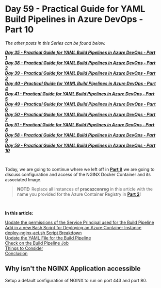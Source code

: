 # Day 59 - Practical Guide for YAML Build Pipelines in Azure DevOps - Part 10

*The other posts in this Series can be found below.*

***[Day 35 - Practical Guide for YAML Build Pipelines in Azure DevOps - Part 1](./day.35.building.a.practical.yaml.pipeline.part.1.md)***</br>
***[Day 38 - Practical Guide for YAML Build Pipelines in Azure DevOps - Part 2](./day.38.building.a.practical.yaml.pipeline.part.2.md)***</br>
***[Day 39 - Practical Guide for YAML Build Pipelines in Azure DevOps - Part 3](./day.39.building.a.practical.yaml.pipeline.part.3.md)***</br>
***[Day 40 - Practical Guide for YAML Build Pipelines in Azure DevOps - Part 4](./day.40.building.a.practical.yaml.pipeline.part.4.md)***</br>
***[Day 41 - Practical Guide for YAML Build Pipelines in Azure DevOps - Part 5](./day.41.building.a.practical.yaml.pipeline.part.5.md)***</br>
***[Day 49 - Practical Guide for YAML Build Pipelines in Azure DevOps - Part 6](./day.49.building.a.practical.yaml.pipeline.part.6.md)***</br>
***[Day 50 - Practical Guide for YAML Build Pipelines in Azure DevOps - Part 7](./day.50.building.a.practical.yaml.pipeline.part.7.md)***</br>
***[Day 51 - Practical Guide for YAML Build Pipelines in Azure DevOps - Part 8](./day.51.building.a.practical.yaml.pipeline.part.8.md)***</br>
***[Day 58 - Practical Guide for YAML Build Pipelines in Azure DevOps - Part 9](./day.58.building.a.practical.yaml.pipeline.part.9.md)***</br>
***[Day 59 - Practical Guide for YAML Build Pipelines in Azure DevOps - Part 10](./day.59.building.a.practical.yaml.pipeline.part.10.md)***</br>

</br>

Today, we are going to continue where we left off in **[Part 9](./day.58.building.a.practical.yaml.pipeline.part.9.md)** we are going to discuss configuration and access of the NGINX Docker Container and its associated Image.

> **NOTE:** Replace all instances of **pracazconreg** in this article with the name you provided for the Azure Container Registry in **[Part 2](./day.38.building.a.practical.yaml.pipeline.part.2.md)**!

</br>

**In this article:**

[Update the permissions of the Service Principal used for the Build Pipeline](#update-the-permissions-of-the-service-principal-used-for-the-build-pipeline)</br>
[Add in a new Bash Script for Deploying an Azure Container Instance](#add-in-a-new-bash-script-for-deploying-an-azure-container-instance)</br>
[deploy-nginx-aci.sh Script Breakdown](#deploy-nginx-acish-script-breakdown)</br>
[Update the YAML File for the Build Pipeline](#update-the-yaml-file-for-the-build-pipeline)</br>
[Check on the Build Pipeline Job](#check-on-the-build-pipeline-job)</br>
[Things to Consider](#things-to-consider)</br>
[Conclusion](#conclusion)</br>

## Why isn't the NGINX Application accessible

Setup a default configuration of NGINX to run on port 443 and port 80.

